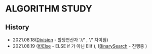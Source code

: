 # ALGORITHM STUDY

## History

- 2021.08.18([Division](https://github.com/dahoonchoi/algorithm_study/blob/main/hackerrank/prct_division.py) - 할당연산자 '//' , '/' 차이점)
- 2021.08.19 
([If/Else](https://github.com/dahoonchoi/algorithm_study/blob/main/hackerrank/prct_ifelse.py) - ELSE if 가 아닌 Elif ),
([BinarySearch](https://github.com/dahoonchoi/algorithm_study/blob/main/programmers/prct_binarysearch.py) - 진행중 )

